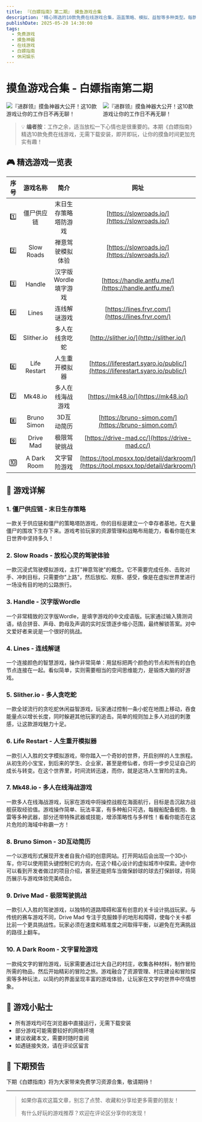 ```yaml
---
title: 『《白嫖指南》第二期』 摸鱼游戏合集
description: '精心筛选的10款免费在线游戏合集，涵盖策略、模拟、益智等多种类型。每款游戏都经过实际测试，无需下载安装，即开即玩，让你的摸鱼时间更加充实有趣。'
publishDate: 2025-05-20 14:30:00
tags:
  - 免费游戏
  - 摸鱼神器
  - 在线游戏
  - 白嫖指南
  - 休闲娱乐
---
```


# 摸鱼游戏合集 - 白嫖指南第二期

<div style="display: flex; justify-content: center; align-items: center; gap: 10px;">
  <img src="https://img.alicdn.com/imgextra/i2/2750187788/O1CN01bzB2ud27OxbnnqLSb_!!2750187788-2-taojianghu_pic_upload.png" alt="『进群领』摸鱼神器大公开！这10款游戏让你的工作日不再无聊！" />
  <img src="https://img.alicdn.com/imgextra/i1/2750187788/O1CN01wpWb5q27OxboCbNRU_!!2750187788-0-taojianghu_pic_upload.jpg" alt="『进群领』摸鱼神器大公开！这10款游戏让你的工作日不再无聊！" />
</div>

> 💡 **编者按**：工作之余，适当放松一下心情也是很重要的。本期《白嫖指南》精选10款免费在线游戏，无需下载安装，即开即玩，让你的摸鱼时间更加充实有趣！

## 🎮 精选游戏一览表

| 序号 | 游戏名称        | 简介                   | 网址                                                         |
|:----:|:------------:|:----------------------:|:------------------------------------------------------------:|
| 1️⃣   | 僵尸供应链     | 末日生存策略塔防游戏       | [https://slowroads.io/](https://slowroads.io/)                           |
| 2️⃣   | Slow Roads   | 禅意驾驶模拟体验           | [https://slowroads.io/](https://slowroads.io/)                           |
| 3️⃣   | Handle       | 汉字版Wordle填字游戏      | [https://handle.antfu.me/](https://handle.antfu.me/)                     |
| 4️⃣   | Lines        | 连线解谜游戏              | [https://lines.frvr.com/](https://lines.frvr.com/)                       |
| 5️⃣   | Slither.io   | 多人在线贪吃蛇            | [http://slither.io/](http://slither.io/)                                 |
| 6️⃣   | Life Restart | 人生重开模拟器            | [https://liferestart.syaro.io/public/](https://liferestart.syaro.io/public/) |
| 7️⃣   | Mk48.io      | 多人在线海战游戏           | [https://mk48.io/](https://mk48.io/)                                     |
| 8️⃣   | Bruno Simon  | 3D互动简历               | [https://bruno-simon.com/](https://bruno-simon.com/)                     |
| 9️⃣   | Drive Mad    | 极限驾驶挑战              | [https://drive-mad.cc/](https://drive-mad.cc/)                           |
| 🔟   | A Dark Room  | 文字冒险游戏              | [https://tool.mpsxx.top/detail/darkroom/](https://tool.mpsxx.top/detail/darkroom/) |

## 💎 游戏详解

### 1. 僵尸供应链 - 末日生存策略
一款关于供应链和僵尸的策略塔防游戏，你的目标是建立一个幸存者基地，在大量僵尸的围攻下生存下来。游戏考验玩家的资源管理和战略布局能力，看看你能在末日世界中坚持多久！

### 2. Slow Roads - 放松心灵的驾驶体验
一款沉浸式驾驶模拟游戏，主打"禅意驾驶"的概念。它不需要完成任务、击败对手、冲刺目标，只需要你"上路"，然后放松、观察、感受，像是在虚拟世界里进行一场没有目的地的公路旅行。

### 3. Handle - 汉字版Wordle
一个非常精致的汉字版Wordle，是填字游戏的中文成语版。玩家通过输入猜测词语，结合拼音、声母、韵母及声调的实时反馈逐步缩小范围，最终解锁答案。对中文爱好者来说是一个很好的挑战。

### 4. Lines - 连线解谜
一个连接颜色的智慧游戏，操作非常简单：用鼠标把两个颜色的节点和所有的白色节点连接在一起。看似简单，实则需要相当的空间思维能力，是锻炼大脑的好游戏。

### 5. Slither.io - 多人贪吃蛇
一款全球流行的贪吃蛇休闲益智游戏，玩家通过控制一条小蛇在地图上移动，吞食能量点以增长长度，同时躲避其他玩家的追击。简单的规则加上多人对战的刺激感，让这款游戏魅力十足。

### 6. Life Restart - 人生重开模拟器
一款引人入胜的文字模拟游戏，带你踏入一个奇妙的世界，开启别样的人生旅程。从初生的小宝宝，到后来的学生、企业家，甚至是修仙者，你将一步步见证自己的成长与转变。在这个世界里，时间流转迅速，而你，就是这场人生冒险的主角。

### 7. Mk48.io - 多人在线海战游戏
一款多人在线海战游戏，玩家在游戏中将操控战舰在海面航行，目标是击沉敌方战舰获取经验值。游戏操作简单、玩法丰富，有多种船只可选，每艘船配备舰炮、鱼雷等多种武器，部分还带特殊武器或技能，增添策略性与多样性！看看你能否在这片危险的海域中称霸一方！

### 8. Bruno Simon - 3D互动简历
一个以游戏形式展现开发者自我介绍的创意网站。打开网站后会出现一个3D小车，你可以使用箭头键控制它的方向，在这个精心设计的虚拟城市中探索。途中你可以看到开发者做过的项目介绍，甚至还能把车当做保龄球的球去打保龄球，将简历展示与游戏体验完美结合。

### 9. Drive Mad - 极限驾驶挑战
一款引人入胜的驾驶游戏，以独特的道路障碍和富有创意的关卡设计挑战玩家。与传统的赛车游戏不同，Drive Mad 专注于克服棘手的地形和障碍，使每个关卡都比前一个更具挑战性。玩家必须在速度和精准度之间取得平衡，以避免在充满挑战的路径上翻车。

### 10. A Dark Room - 文字冒险游戏
一款纯文字的冒险游戏，玩家需要通过壮大自己的村庄，收集各种材料，制作冒险所需的物品，然后开始精彩的冒险之旅。游戏融合了资源管理、村庄建设和冒险探索等多种玩法，以简约的界面呈现丰富的游戏体验，让玩家在文字的世界中尽情想象。

## 📝 游戏小贴士

- 所有游戏均可在浏览器中直接运行，无需下载安装
- 部分游戏可能需要较好的网络环境
- 建议收藏本文，需要时随时查阅
- 如遇链接失效，请在评论区留言

## 🔮 下期预告

下期《白嫖指南》将为大家带来免费学习资源合集，敬请期待！

---

> 如果你喜欢这篇文章，别忘了点赞、收藏和分享给更多需要的朋友！
> 
> 有什么好玩的游戏推荐？欢迎在评论区分享你的发现！